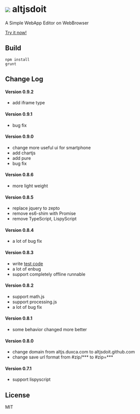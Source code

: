 ![](http://altjsdoit.github.io/icon-128.png) altjsdoit
===========

A Simple WebApp Editor on WebBrowser

[Try it now!](https://altjsdoit.github.io/)


Build
---------------

```
npm install
grunt
```


Change Log
---------------

#### Version 0.9.2

* add iframe type

#### Version 0.9.1
* bug fix

#### Version 0.9.0

* change more useful ui for smartphone
* add chartjs
* add pure
* bug fix

#### Version 0.8.6

* more light weight

#### Version 0.8.5

* replace jquery to zepto
* remove es6-shim with Promise
* remove TypeScript, LispyScript

#### Version 0.8.4

* a lot of bug fix

#### Version 0.8.3

* write [test code](https://altjsdoit.github.io/test.html)
* a lot of enbug
* support completely offline runnable

#### Version 0.8.2

* support math.js
* support processing.js
* a lot of bug fix

#### Version 0.8.1

* some behavior changed more better

#### Version 0.8.0

* change domain from altjs.duxca.com to altjsdoit.github.com
* change save url format from #zip/*** to #zip=***

#### Version 0.7.1

* support lispyscript


License
---------------
MIT
